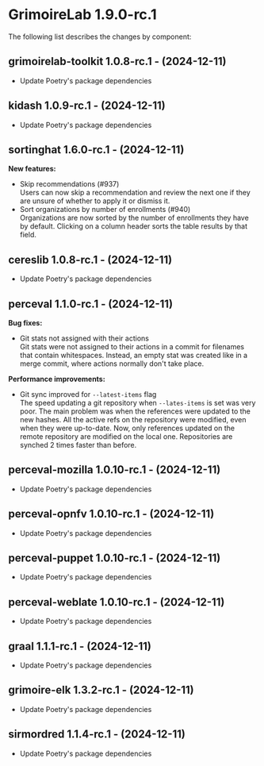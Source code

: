 # GrimoireLab 1.9.0-rc.1
The following list describes the changes by component:

  ## grimoirelab-toolkit 1.0.8-rc.1 - (2024-12-11)
  
  * Update Poetry's package dependencies
  ## kidash 1.0.9-rc.1 - (2024-12-11)
  
  * Update Poetry's package dependencies
## sortinghat 1.6.0-rc.1 - (2024-12-11)

**New features:**

 * Skip recommendations (#937)\
   Users can now skip a recommendation and review the next one if they
   are unsure of whether to apply it or dismiss it.
 * Sort organizations by number of enrollments (#940)\
   Organizations are now sorted by the number of enrollments they have by
   default. Clicking on a column header sorts the table results by that
   field.

  ## cereslib 1.0.8-rc.1 - (2024-12-11)
  
  * Update Poetry's package dependencies

## perceval 1.1.0-rc.1 - (2024-12-11)

**Bug fixes:**

 * Git stats not assigned with their actions\
   Git stats were not assigned to their actions in a commit for filenames
   that contain whitespaces. Instead, an empty stat was created like in a
   merge commit, where actions normally don't take place.

**Performance improvements:**

 * Git sync improved for `--latest-items` flag\
   The speed updating a git repository when `--lates-items` is set was
   very poor. The main problem was when the references were updated to
   the new hashes. All the active refs on the repository were modified,
   even when they were up-to-date. Now, only references updated on the
   remote repository are modified on the local one. Repositories are
   synched 2 times faster than before.

  ## perceval-mozilla 1.0.10-rc.1 - (2024-12-11)
  
  * Update Poetry's package dependencies
  ## perceval-opnfv 1.0.10-rc.1 - (2024-12-11)
  
  * Update Poetry's package dependencies
  ## perceval-puppet 1.0.10-rc.1 - (2024-12-11)
  
  * Update Poetry's package dependencies
  ## perceval-weblate 1.0.10-rc.1 - (2024-12-11)
  
  * Update Poetry's package dependencies
  ## graal 1.1.1-rc.1 - (2024-12-11)
  
  * Update Poetry's package dependencies
  ## grimoire-elk 1.3.2-rc.1 - (2024-12-11)
  
  * Update Poetry's package dependencies
  ## sirmordred 1.1.4-rc.1 - (2024-12-11)
  
  * Update Poetry's package dependencies
